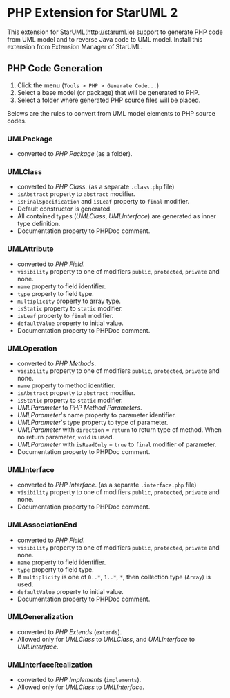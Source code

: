 PHP Extension for StarUML 2
============================

This extension for StarUML(http://staruml.io) support to generate PHP code from UML model and to reverse Java code to UML model. Install this extension from Extension Manager of StarUML.

PHP Code Generation
--------------------

1. Click the menu (`Tools > PHP > Generate Code...`)
2. Select a base model (or package) that will be generated to PHP.
3. Select a folder where generated PHP source files will be placed.

Belows are the rules to convert from UML model elements to PHP source codes.

### UMLPackage

* converted to _PHP Package_ (as a folder).

### UMLClass

* converted to _PHP Class_. (as a separate `.class.php` file)
* `isAbstract` property to `abstract` modifier.
* `isFinalSpecification` and `isLeaf` property to `final` modifier.
* Default constructor is generated.
* All contained types (_UMLClass_, _UMLInterface_) are generated as inner type definition.
* Documentation property to PHPDoc comment.

### UMLAttribute

* converted to _PHP Field_.
* `visibility` property to one of modifiers `public`, `protected`, `private` and none.
* `name` property to field identifier.
* `type` property to field type.
* `multiplicity` property to array type.
* `isStatic` property to `static` modifier.
* `isLeaf` property to `final` modifier.
* `defaultValue` property to initial value.
* Documentation property to PHPDoc comment.

### UMLOperation

* converted to _PHP Methods_.
* `visibility` property to one of modifiers `public`, `protected`, `private` and none.
* `name` property to method identifier.
* `isAbstract` property to `abstract` modifier.
* `isStatic` property to `static` modifier.
* _UMLParameter_ to _PHP Method Parameters_.
* _UMLParameter_'s name property to parameter identifier.
* _UMLParameter_'s type property to type of parameter.
* _UMLParameter_ with `direction` = `return` to return type of method. When no return parameter, `void` is used.
* _UMLParameter_ with `isReadOnly` = `true` to `final` modifier of parameter.
* Documentation property to PHPDoc comment.

### UMLInterface

* converted to _PHP Interface_.  (as a separate `.interface.php` file)
* `visibility` property to one of modifiers `public`, `protected`, `private` and none.
* Documentation property to PHPDoc comment.

### UMLAssociationEnd

* converted to _PHP Field_.
* `visibility` property to one of modifiers `public`, `protected`, `private` and none.
* `name` property to field identifier.
* `type` property to field type.
* If `multiplicity` is one of `0..*`, `1..*`, `*`, then collection type (`Array`) is used.
* `defaultValue` property to initial value.
* Documentation property to PHPDoc comment.

### UMLGeneralization

* converted to _PHP Extends_ (`extends`).
* Allowed only for _UMLClass_ to _UMLClass_, and _UMLInterface_ to _UMLInterface_.

### UMLInterfaceRealization

* converted to _PHP Implements_ (`implements`).
* Allowed only for _UMLClass_ to _UMLInterface_.
